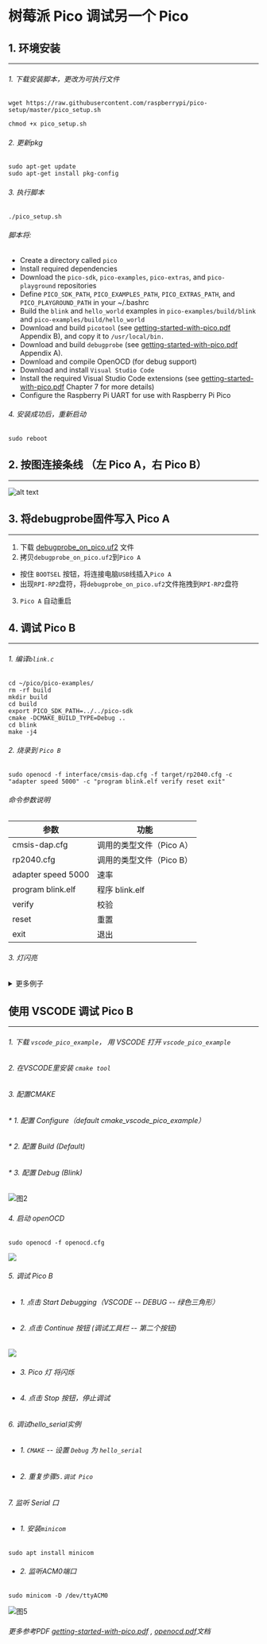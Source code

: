 # 树莓派 Pico 调试另一个 Pico  

## 1. 环境安装
-----

###### 1. 下载安装脚本，更改为可执行文件

```
wget https://raw.githubusercontent.com/raspberrypi/pico-setup/master/pico_setup.sh
```
```
chmod +x pico_setup.sh
```

###### 2. 更新pkg

```
sudo apt-get update
sudo apt-get install pkg-config
```

###### 3. 执行脚本

```
./pico_setup.sh
```

###### 脚本将:
* Create a directory called `pico`
* Install required dependencies
* Download the `pico-sdk`, `pico-examples`, `pico-extras`, and `pico-playground` repositories
* Define `PICO_SDK_PATH`, `PICO_EXAMPLES_PATH`, `PICO_EXTRAS_PATH`, and `PICO_PLAYGROUND_PATH` in your ~/.bashrc
* Build the `blink` and `hello_world` examples in `pico-examples/build/blink` and `pico-examples/build/hello_world`
* Download and build `picotool` (see [getting-started-with-pico.pdf](getting-started-with-pico.pdf) Appendix B), and copy it to `/usr/local/bin.`
* Download and build `debugprobe` (see [getting-started-with-pico.pdf](getting-started-with-pico.pdf) Appendix A).
* Download and compile OpenOCD (for debug support)
* Download and install `Visual Studio Code`
* Install the required Visual Studio Code extensions (see [getting-started-with-pico.pdf](getting-started-with-pico.pdf) Chapter 7 for more details)
* Configure the Raspberry Pi UART for use with Raspberry Pi Pico  

###### 4. 安装成功后，重新启动
```
sudo reboot
```

## 2. 按图连接条线 （左 Pico A，右 Pico B）
-------------
![alt text](PICO_A_TO_PICO_B.png)

## 3. 将debugprobe固件写入 Pico A
----------------
1. 下载 [debugprobe_on_pico.uf2](https://github.com/raspberrypi/debugprobe/releases/download/debugprobe-v2.0.1/debugprobe_on_pico.uf2) 文件
2. 拷贝`debugprobe_on_pico.uf2`到`Pico A`
* 按住 `BOOTSEL` 按钮，将连接电脑`USB`线插入`Pico A`
* 出现`RPI-RP2`盘符，将`debugprobe_on_pico.uf2`文件拖拽到`RPI-RP2`盘符
3. `Pico A` 自动重启
## 4. 调试 Pico B
----------------
###### 1. 编译`blink.c`

```
cd ~/pico/pico-examples/
rm -rf build
mkdir build
cd build
export PICO_SDK_PATH=../../pico-sdk
cmake -DCMAKE_BUILD_TYPE=Debug ..
cd blink
make -j4
```

###### 2. 烧录到 `Pico B`
```
sudo openocd -f interface/cmsis-dap.cfg -f target/rp2040.cfg -c "adapter speed 5000" -c "program blink.elf verify reset exit"
```

###### 命令参数说明

| 参数 | 功能 |
|---|---|
| cmsis-dap.cfg | 调用的类型文件（Pico A） |
| rp2040.cfg | 调用的类型文件（Pico B） |
| adapter speed 5000 | 速率 |
| program blink.elf | 程序 blink.elf |
| verify | 校验 |
| reset | 重置 |
| exit | 退出 |

###### 3. 灯闪亮  

<details>
<summary>更多例子</summary>

###### cd 到 ~/pico/pico-examples/build 目录下，编译全部实例
```
cd ~/pico/pico-examples/build
make -j4
```
* ###### 烧录 blink 目录下 blink.elf 文件
```
sudo openocd -f interface/cmsis-dap.cfg -f target/rp2040.cfg -c "adapter speed 5000" -c "program blink/blink.elf verify reset exit"
```
* ###### 烧录 hello_world 目录下 serial 下的 hello_serial.elf 文件
```
sudo openocd -f interface/cmsis-dap.cfg -f target/rp2040.cfg -c "adapter speed 5000" -c "program hello_world/serial/hello_serial.elf verify reset exit"
```
</details>  

## 使用 VSCODE 调试 Pico B
----------
  
###### 1. 下载 `vscode_pico_example`， 用 VSCODE 打开 `vscode_pico_example`  
###### 2. 在VSCODE里安装 `cmake tool`  
###### 3. 配置CMAKE
###### * 1. 配置 Configure（default cmake_vscode_pico_example）
###### * 2. 配置 Build (Default)
###### * 3. 配置 Debug (Blink)
![图2](Screenshot_CMAKE_SETTING_123.png)  
###### 4. 启动 openOCD  
```
sudo openocd -f openocd.cfg
```
![](Screenshot_OPENOCD_RUN.png)  
###### 5. 调试 Pico B  
* ###### 1. 点击 Start Debugging（VSCODE -- DEBUG -- 绿色三角形）  
* ###### 2. 点击 Continue 按钮 (调试工具栏 -- 第二个按钮)  
![](Screenshot_DEBUG_SETTING12.png)  
* ###### 3. Pico 灯 将闪烁
* ###### 4. 点击 Stop 按钮，停止调试

###### 6. 调试hello_serial实例
* ###### 1. `CMAKE` -- 设置 `Debug` 为 `hello_serial`
* ###### 2. 重复步骤`5.调试 Pico`

###### 7. 监听 Serial 口
* ###### 1. 安装`minicom`  
```
sudo apt install minicom
```
* ###### 2. 监听ACM0端口  
```
sudo minicom -D /dev/ttyACM0
```
![图5](Screenshot_HELLOWORLD.png)  



###### 更多参考PDF [getting-started-with-pico.pdf](getting-started-with-pico.pdf) , [openocd.pdf](openocd.pdf)文档  
